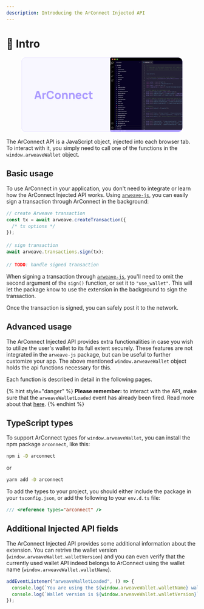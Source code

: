 ```yaml
---
description: Introducing the ArConnect Injected API
---
```


# 📃 Intro

<div data-full-width="false">

<figure><img src="../.gitbook/assets/Docs-API.png" alt=""><figcaption></figcaption></figure>

</div>

The ArConnect API is a JavaScript object, injected into each browser tab. To interact with it, you simply need to call one of the functions in the `window.arweaveWallet` object.

## Basic usage

To use ArConnect in your application, you don't need to integrate or learn how the ArConnect Injected API works. Using [`arweave-js`](https://npmjs.com/arweave), you can easily sign a transaction through ArConnect in the background:

```ts
// create Arweave transaction
const tx = await arweave.createTransaction({
  /* tx options */
});

// sign transaction
await arweave.transactions.sign(tx);

// TODO: handle signed transaction
```

When signing a transaction through [`arweave-js`](https://npmjs.com/arweave), you'll need to omit the second argument of the `sign()` function, or set it to `"use_wallet"`. This will let the package know to use the extension in the background to sign the transaction.

Once the transaction is signed, you can safely post it to the network.

## Advanced usage

The ArConnect Injected API provides extra functionalities in case you wish to utilize the user's wallet to its full extent securely. These features are not integrated in the `arweave-js` package, but can be useful to further customize your app. The above mentioned `window.arweaveWallet` object holds the api functions necessary for this.

Each function is described in detail in the following pages.

{% hint style="danger" %}
**Please remember:** to interact with the API, make sure that the `arweaveWalletLoaded` event has already been fired. Read more about that [here](events.md#arweavewalletloaded-event).
{% endhint %}

## TypeScript types

To support ArConnect types for `window.arweaveWallet`, you can install the npm package `arconnect`, like this:

```sh
npm i -D arconnect
```

or

```sh
yarn add -D arconnect
```

To add the types to your project, you should either include the package in your `tsconfig.json`, or add the following to your `env.d.ts` file:

```ts
/// <reference types="arconnect" />
```

## Additional Injected API fields

The ArConnect Injected API provides some additional information about the extension. You can retrive the wallet version (`window.arweaveWallet.walletVersion`) and you can even verify that the currently used wallet API indeed belongs to ArConnect using the wallet name (`window.arweaveWallet.walletName`).

```ts
addEventListener("arweaveWalletLoaded", () => {
  console.log(`You are using the ${window.arweaveWallet.walletName} wallet.`);
  console.log(`Wallet version is ${window.arweaveWallet.walletVersion}`);
});
```
